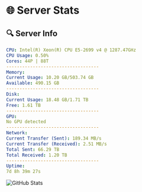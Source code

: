 # 🌐 Server Stats
## 🔍 Server Info
```yaml
CPU: Intel(R) Xeon(R) CPU E5-2699 v4 @ 1287.47GHz
CPU Usage: 0.50%
Cores: 44P | 88T
-----------------------------------
Memory:
Current Usage: 10.20 GB/503.74 GB
Available: 490.15 GB
-----------------------------------
Disk:
Current Usage: 18.48 GB/1.71 TB
Free: 1.61 TB
-----------------------------------
GPU:
No GPU detected
-----------------------------------
Network:
Current Transfer (Sent): 189.34 MB/s
Current Transfer (Received): 2.51 MB/s
Total Sent: 66.29 TB
Total Received: 1.20 TB
-----------------------------------
Uptime:
7d 8h 39m 27s
```
![GitHub Stats](https://img.shields.io/badge/Updated-2025-02-15_07:22:45-blue)